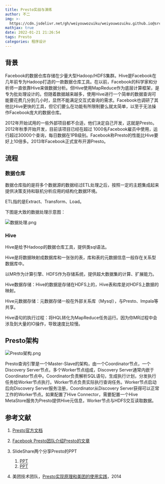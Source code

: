 ```yaml
---
title: Presto实战与演练
author: 不二
img: >-
  https://cdn.jsdelivr.net/gh/weiyouwozuiku/weiyouwozuiku.github.io@src/source/_posts/PageImg/程序设计/Presto实战与演练.png
mathjax: true
date: 2022-01-21 21:26:54
tags: Presto
categories: 程序设计
---
```


## 背景

Facebook的数据仓库存储在少量大型Hadoop/HDFS集群。Hive是Facebook在几年前专为Hadoop打造的一款数据仓库工具。在以前，Facebook的科学家和分析师一直依靠Hive来做数据分析。但Hive使用MapReduce作为底层计算框架，是专为批处理设计的。但随着数据越来越多，使用Hive进行一个简单的数据查询可能要花费几分到几小时，显然不能满足交互式查询的需求。Facebook也调研了其他比Hive更快的工具，但它们要么在功能有所限制要么就太简单，以至于无法操作Facebook庞大的数据仓库。

2012年开始试用的一些外部项目都不合适，他们决定自己开发，这就是Presto。2012年秋季开始开发，目前该项目已经在超过 1000名Facebook雇员中使用，运行超过30000个查询，每日数据在1PB级别。Facebook称Presto的性能比Hive要好上10倍多。2013年Facebook正式宣布开源Presto。

## 流程

### 数据仓库

数据仓库指的是将多个数据源的数据经过ETL处理之后，按照一定的主题集成起来提供决策支持和联机分析应用的结构化数据环境。

ETL指的是Extract、Transform、Load。

下图是大致的数据处理示意图：

![数据处理.png](https://cdn.jsdelivr.net/gh/weiyouwozuiku/weiyouwozuiku.github.io@src/source/_posts/程序设计/Presto实战与演练/数据处理.png)

### Hive

Hive是给予Hadoop的数据仓库工具，提供类sql语法。

Hive是将数据映射成数据库和一张张的表，库和表的元数据信息一般存在关系型数据库中。

以MR作为计算引擎、HDFS作为存储系统，提供超大数据集的计算、扩展能力。

Hive数据存储：Hive的数据是存储在HDFS上的，Hive表和库是对HDFS上数据的映射。

Hive元数据存储：元数据存储一般在外部关系库（Mysql），与Presto、Impala等共享。

Hive语句的执行过程：将HQL转化为MapReduce任务运行。因为你MR过程中会涉及到大量的IO操作，导致速度比较慢。



## Presto架构

![Presto架构.png](https://cdn.jsdelivr.net/gh/weiyouwozuiku/weiyouwozuiku.github.io@src/source/_posts/程序设计/Presto实战与演练/Presto架构.png)

Presto查询引擎是一个Master-Slave的架构，由一个Coordinator节点，一个Discovery Server节点，多个Worker节点组成，Discovery Server通常内嵌于Coordinator节点中。Coordinator负责解析SQL语句，生成执行计划，分发执行任务给Worker节点执行。Worker节点负责实际执行查询任务。Worker节点启动后向Discovery Server服务注册，Coordinator从Discovery Server获得可以正常工作的Worker节点。如果配置了Hive Connector，需要配置一个Hive MetaStore服务为Presto提供Hive元信息，Worker节点与HDFS交互读取数据。

## 参考文献

1. [Presto官方文档](http://prestodb.io/)
2. [Facebook Presto团队介绍Presto的文章](https://www.facebook.com/notes/facebook-engineering/presto-interacting-with-petabytes-of-data-at-facebook/10151786197628920)
3. SlideShare两个分享Presto的PPT
   1. [PPT](http://www.slideshare.net/zhusx/presto-overview?from_search=1)
   2. [PPT](http://www.slideshare.net/frsyuki/hadoop-source-code-reading-15-in-japan-presto)

4. 美团技术团队，[Presto实现原理和美团的使用实践](https://tech.meituan.com/2014/06/16/presto.html)，2014

